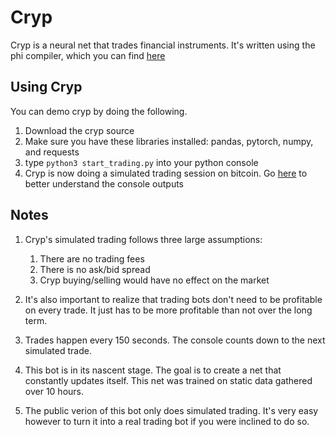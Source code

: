 # Cryp

Cryp is a neural net that trades financial instruments. It's written using the phi compiler, which you can find [here](https://github.com/poiutes/phi)

## Using Cryp
You can demo cryp by doing the following.

1. Download the cryp source
1. Make sure you have these libraries installed: pandas, pytorch, numpy, and requests
1. type ```python3 start_trading.py``` into your python console
1. Cryp is now doing a simulated trading session on bitcoin. Go [here](https://rlstuard.com/cryp) to better understand the console outputs

## Notes
1. Cryp's simulated trading follows three large assumptions: 
	1. There are no trading fees 
	1. There is no ask/bid spread 
	1. Cryp buying/selling would have no effect on the market

1. It's also important to realize that trading bots don't need to be profitable on every trade. It just has to be more profitable than not over the long term.

1. Trades happen every 150 seconds. The console counts down to the next simulated trade. 

1. This bot is in its nascent stage. The goal is to create a net that constantly updates itself. This net was trained on static data gathered over 10 hours. 

1. The public verion of this bot only does simulated trading. It's very easy however to turn it into a real trading bot if you were inclined to do so. 